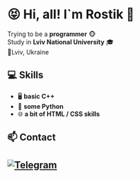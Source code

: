 # 😝 Hi, all! I`m Rostik 👋

Trying to be a **programmer** 🐵  
Study in **Lviv National University** 🎓  
📍Lviv, Ukraine


## 💻 Skills
- 🖥 **basic C++**
- 🐍 **some Python**
- 🌐 **a bit of HTML / CSS skills**



## 📫 Contact 
[![Telegram](https://img.shields.io/badge/Telegram-0078D4?style=flat&logo=telegram)](https://t.me/xavusm)  
---




